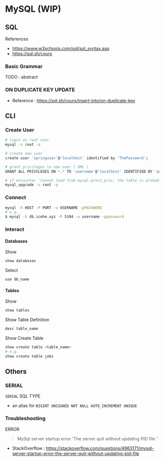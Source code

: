 # MySQL (WIP)

## SQL

References

- https://www.w3schools.com/sql/sql_syntax.asp
- https://sql.sh/cours

### Basic Grammar

TODO : abstract

### ON DUPLICATE KEY UPDATE

- Reference : https://sql.sh/cours/insert-into/on-duplicate-key

## CLI

### Create User

```bash
# login as root user
mysql -u root -p

# create new user
create user 'springuser'@'localhost' identified by 'ThePassword';

# grant privileges to new user ( DML )
GRANT ALL PRIVILEGES ON *.* TO 'username'@'localhost' IDENTIFIED BY 'password';

# if encounter 'Cannot load from mysql.procs_priv, the table is probably corrupted'
mysql_upgrade -u root -p
```

### Connect

```bash
mysql -h HOST -P PORT -u USERNAME -pPASSWORD
# e.g.
$ mysql -h db.icehe.xyz -P 5104 -u username -ppassword
```

### Interact

#### Databases

Show

```bash
show databases
```

Select

```bash
use db_name
```

#### Tables

Show

```bash
show tables
```

Show Table Definition

```bash
desc table_name
```

Show Create Table

```bash
show create table <table_name>
# e.g.
show create table jobs
```

## Others

### SERIAL

`SERIAL` SQL TYPE

- an alias for `BIGINT UNSIGNED NOT NULL AUTO_INCREMENT UNIQUE`

### Troubleshooting

ERROR

> MySql server startup error 'The server quit without updating PID file '

- StackOverflow : https://stackoverflow.com/questions/4963171/mysql-server-startup-error-the-server-quit-without-updating-pid-file
